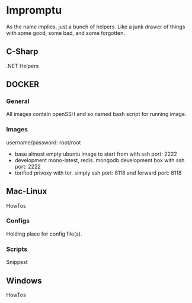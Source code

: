 # Impromptu

As the name implies, just a bunch of helpers. Like a junk drawer of things with some good, some bad, and some forgotten.

## C-Sharp

.NET Helpers

## DOCKER

### General
All images contain openSSH and so named bash script for running image.

### Images 
username/password: root/root

* base 
	almost empty ubuntu image to start from with ssh port: 2222
* development 
	mono-latest, redis. mongodb development box with ssh port: 2222
* torified 
	privoxy with tor. simply ssh port: 8118 and forward port: 8118

## Mac-Linux
HowTos

### Configs
Holding place for config file(s).

### Scripts
Snippest

## Windows
HowTos
